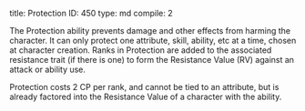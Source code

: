 title:          Protection
ID:             450
type:           md
compile:        2


The Protection ability prevents damage and other effects from harming the character. It can only protect one attribute, skill, ability, etc at a time, chosen at character creation. Ranks in Protection are added to the associated resistance trait (if there is one) to form the Resistance Value (RV) against an attack or ability use.

Protection costs 2 CP per rank, and cannot be tied to an attribute, but is already factored into the Resistance Value of a character with the ability.